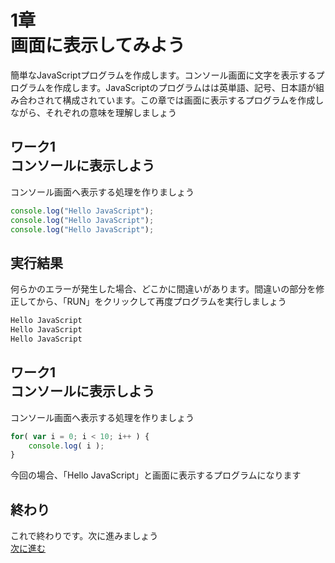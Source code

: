 # 1章 <br /> 画面に表示してみよう



簡単なJavaScriptプログラムを作成します。コンソール画面に文字を表示するプログラムを作成します。JavaScriptのプログラムはは英単語、記号、日本語が組み合わされて構成されています。この章では画面に表示するプログラムを作成しながら、それぞれの意味を理解しましょう



## ワーク1 <br /> コンソールに表示しよう
コンソール画面へ表示する処理を作りましょう
```javascript
console.log("Hello JavaScript");
console.log("Hello JavaScript");
console.log("Hello JavaScript");
```



## 実行結果
何らかのエラーが発生した場合、どこかに間違いがあります。間違いの部分を修正してから、「RUN」をクリックして再度プログラムを実行しましょう

```javascript
Hello JavaScript
Hello JavaScript
Hello JavaScript
```



## ワーク1 <br /> コンソールに表示しよう
コンソール画面へ表示する処理を作りましょう
```javascript
for( var i = 0; i < 10; i++ ) {
    console.log( i );
}
```

今回の場合、「Hello JavaScript」と画面に表示するプログラムになります



## 終わり
これで終わりです。次に進みましょう  
[次に進む](/)  

